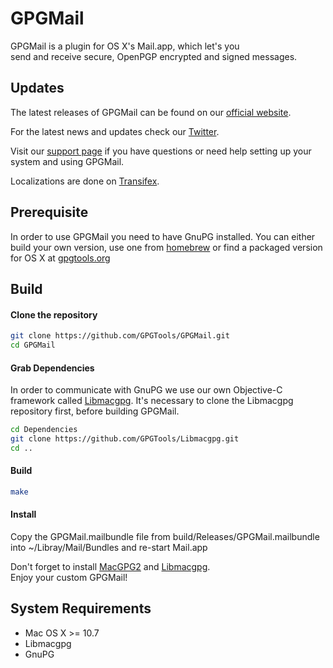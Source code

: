 GPGMail
=======

GPGMail is a plugin for OS X's Mail.app, which let's you  
send and receive secure, OpenPGP encrypted and signed messages.

Updates
-------

The latest releases of GPGMail can be found on our [official website](https://gpgtools.org/).

For the latest news and updates check our [Twitter](https://twitter.com/gpgtools).

Visit our [support page](http://support.gpgtools.org) if you have questions or need help setting up your system and using GPGMail.

Localizations are done on [Transifex](https://www.transifex.com/projects/p/GPGMail/).

Prerequisite
------------

In order to use GPGMail you need to have GnuPG installed.
You can either build your own version, use one from [homebrew](http://brew.sh) or find a packaged version for OS X at [gpgtools.org](https://gpgtools.org)

Build
-----

#### Clone the repository
```bash
git clone https://github.com/GPGTools/GPGMail.git
cd GPGMail
```

#### Grab Dependencies

In order to communicate with GnuPG we use our own Objective-C framework called [Libmacgpg](https://github.com/GPGTools/Libmacgpg).
It's necessary to clone the Libmacgpg repository first, before building GPGMail.

```bash
cd Dependencies
git clone https://github.com/GPGTools/Libmacgpg.git
cd ..
```

#### Build
```bash
make
```

#### Install
Copy the GPGMail.mailbundle file from build/Releases/GPGMail.mailbundle into ~/Libray/Mail/Bundles
and re-start Mail.app

Don't forget to install [MacGPG2](https://github.com/GPGTools/MacGPG2)
and [Libmacgpg](https://github.com/GPGTools/Libmacgpg).  
Enjoy your custom GPGMail!


System Requirements
-------------------

* Mac OS X >= 10.7
* Libmacgpg
* GnuPG
